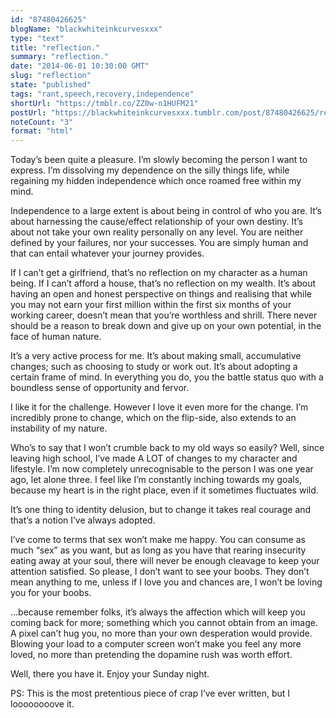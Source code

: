 ```yaml
---
id: "87480426625"
blogName: "blackwhiteinkcurvesxxx"
type: "text"
title: "reflection."
summary: "reflection."
date: "2014-06-01 10:30:00 GMT"
slug: "reflection"
state: "published"
tags: "rant,speech,recovery,independence"
shortUrl: "https://tmblr.co/ZZ0w-n1HUFM21"
postUrl: "https://blackwhiteinkcurvesxxx.tumblr.com/post/87480426625/reflection"
noteCount: "3"
format: "html"
---
```


Today’s been quite a pleasure. I’m slowly becoming the person I want to express. I’m dissolving my dependence on the silly things life, while regaining my hidden independence which once roamed free within my mind. 

Independence to a large extent is about being in control of who you are. It’s about harnessing the cause/effect relationship of your own destiny. It’s about not take your own reality personally on any level. You are neither defined by your failures, nor your successes. You are simply human and that can entail whatever your journey provides. 

If I can’t get a girlfriend, that’s no reflection on my character as a human being. If I can’t afford a house, that’s no reflection on my wealth. It’s about having an open and honest perspective on things and realising that while you may not earn your first million within the first six months of your working career, doesn’t mean that you’re worthless and shrill. There never should be a reason to break down and give up on your own potential, in the face of human nature.

It’s a very active process for me. It’s about making small, accumulative changes; such as choosing to study or work out. It’s about adopting a certain frame of mind. In everything you do, you the battle status quo with a boundless sense of opportunity and fervor. 

I like it for the challenge. However I love it even more for the change. I’m incredibly prone to change, which on the flip-side, also extends to an instability of my nature.

Who’s to say that I won’t crumble back to my old ways so easily? Well, since leaving high school, I’ve made A LOT of changes to my character and lifestyle. I’m now completely unrecognisable to the person I was one year ago, let alone three. I feel like I’m constantly inching towards my goals, because my heart is in the right place, even if it sometimes fluctuates wild.

It’s one thing to identity delusion, but to change it takes real courage and that’s a notion I’ve always adopted. 

I’ve come to terms that sex won’t make me happy. You can consume as much “sex” as you want, but as long as you have that rearing insecurity eating away at your soul, there will never be enough cleavage to keep your attention satisfied. So please, I don’t want to see your boobs. They don’t mean anything to me, unless if I love you and chances are, I won’t be loving you for your boobs. 

…because remember folks, it’s always the affection which will keep you coming back for more; something which you cannot obtain from an image. A pixel can’t hug you, no more than your own desperation would provide. Blowing your load to a computer screen won’t make you feel any more loved, no more than pretending the dopamine rush was worth effort.

Well, there you have it. Enjoy your Sunday night. 

PS: This is the most pretentious piece of crap I’ve ever written, but I loooooooove it.